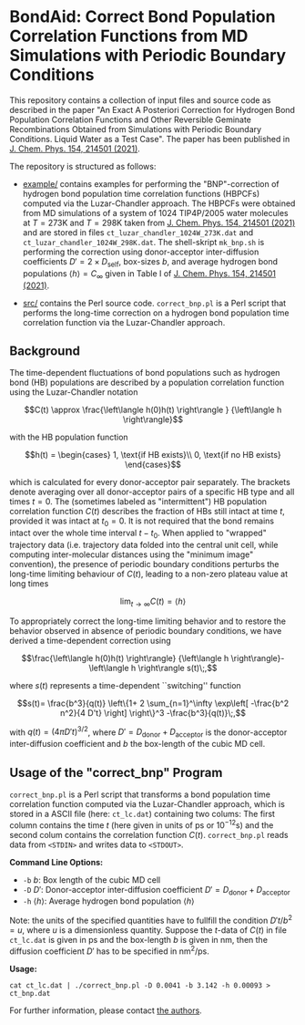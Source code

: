 # BondAid: Correct Bond Population Correlation Functions from MD Simulations with Periodic Boundary Conditions

This repository contains a collection of input files and source code as described in the paper "An Exact A Posteriori Correction for Hydrogen Bond Population Correlation Functions and Other Reversible Geminate Recombinations Obtained from Simulations with Periodic Boundary Conditions. Liquid Water as a Test Case". The paper has been published in [J. Chem. Phys. 154, 214501 (2021)](https://www.doi.org/10.1063/5.0053445).


The repository is structured as follows:

- [example/](example/) contains examples for performing the "BNP"-correction of hydrogen bond population time correlation functions (HBPCFs) computed via the Luzar-Chandler approach. The HBPCFs were obtained from MD simulations of a system of 1024 TIP4P/2005 water molecules at $T=273 \mbox{K}$ and $T=298 \mbox{K}$ taken from [J. Chem. Phys. 154, 214501 (2021)](https://www.doi.org/10.1063/5.0053445) and are stored in files `ct_luzar_chandler_1024W_273K.dat` and `ct_luzar_chandler_1024W_298K.dat`. The shell-skript `mk_bnp.sh` is performing the correction using donor-acceptor inter-diffusion coefficients $D'=2\times D_\mathrm{self}$, box-sizes $b$, and average hydrogen bond populations $\langle h\rangle=C_\infty$  given in Table I of [J. Chem. Phys. 154, 214501 (2021)](https://www.doi.org/10.1063/5.0053445).

- [src/](src/) contains the Perl source code. `correct_bnp.pl` is a Perl script that performs the long-time correction on a hydrogen bond population time correlation function via the Luzar-Chandler approach.

## Background

The time-dependent fluctuations of bond populations such as
hydrogen bond (HB) populations are 
described by a population correlation function using
the Luzar-Chandler notation
```math
C(t) \approx  \frac{\left\langle h(0)h(t) \right\rangle }
          {\left\langle h \right\rangle}
```
with the HB population function 
```math
h(t) = 
\begin{cases}
1, \text{if HB exists}\\
0, \text{if no HB exists}
\end{cases}
```
which is calculated for every donor-acceptor pair separately. 
The brackets denote averaging over all donor-acceptor pairs 
of a specific HB  type and all times $t=0$. 
The (sometimes labeled as "intermittent") HB population correlation function $C(t)$ 
describes the fraction of HBs still intact at time $t$, 
provided it was intact at $t_{0}=0$. It is not required that the bond remains  
intact over the whole time interval  $t-t_{0}$. 
When applied to "wrapped" trajectory data (i.e. trajectory data folded into the 
central unit cell, while computing inter-molecular distances using the 
"minimum image" convention),
the presence of periodic boundary conditions perturbs the 
long-time limiting behaviour of $C(t)$, leading to 
a non-zero plateau value at long times
```math
\lim_{t\rightarrow\infty}C(t) = \langle h\rangle
```
To appropriately correct the long-time limiting behavior and to
restore the 
behavior observed 
in absence of periodic boundary conditions, we have derived a time-dependent correction
using
```math
\frac{\left\langle h(0)h(t) \right\rangle}
          {\left\langle h \right\rangle}-\left\langle h \right\rangle s(t)\;,
```
where $s(t)$ represents a time-dependent ``switching'' function
```math
s(t)=
\frac{b^3}{q(t)}
\left\{1+
2 \sum_{n=1}^\infty 
\exp\left[
-\frac{b^2 n^2}{4 D't} 
\right]
\right\}^3 -\frac{b^3}{q(t)}\;,
```
with $q(t)=(4\pi D't)^{3/2}$,
where $D'=D_\text{donor}+D_\text{acceptor}$ is the
donor-acceptor inter-diffusion coefficient and $b$ the box-length of the
cubic MD cell. 

## Usage of the "correct_bnp" Program

`correct_bnp.pl` is a Perl script that transforms a bond population time correlation function computed 
via the Luzar-Chandler approach, which is stored in a ASCII file (here: `ct_lc.dat`) containing two colums: The first column
contains the time $t$ (here given in units of ps or $10^{-12}\mbox{s}$) and the second colum contains the
correlation function $C(t)$. `correct_bnp.pl` reads data from `<STDIN>` and writes data to `<STDOUT>`.

**Command Line Options:**
-   `-b` $b$: Box length of the cubic MD cell
-   `-D` $D'$: Donor-acceptor inter-diffusion coefficient $D'=D_\text{donor}+D_\text{acceptor}$
-   `-h` $\langle h\rangle$: Average hydrogen bond population $\langle h\rangle$ 

Note: the units of the specified quantities have to fullfill the condition
$D't/b^2=u$, where $u$ is a dimensionless quantity. Suppose the $t$-data of $C(t)$ in
file `ct_lc.dat`
is given in ps and the box-length $b$ is given in nm, then the diffusion coefficient $D'$ has to be specified in $\text{nm}^2/\text{ps}$. 

**Usage:**

`cat ct_lc.dat | ./correct_bnp.pl -D 0.0041 -b 3.142 -h 0.00093 > ct_bnp.dat`

For further information, please contact [the authors](mailto:dietmar.paschek@uni-rostock.de).

